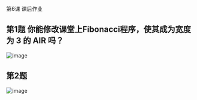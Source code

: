 第6课 课后作业

## 第1题 你能修改课堂上Fibonacci程序，使其成为宽度为 3 的 AIR 吗？

![image](https://github.com/NightOnDark/zkshanghai-workshop/assets/42111565/5b24bdd5-72d2-4253-b995-06c7930dfaa5)

## 第2题
![image](https://github.com/NightOnDark/zkshanghai-workshop/assets/42111565/dde7405a-818b-42f0-849f-c5667645429d)
